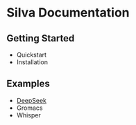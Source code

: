 # Silva Documentation

## Getting Started
- Quickstart
- Installation

## Examples
- [DeepSeek](./examples/DeepSeek.md)
- Gromacs
- Whisper
